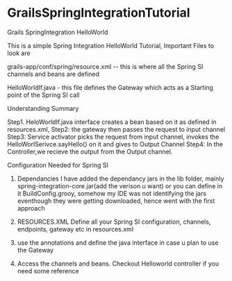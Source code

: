GrailsSpringIntegrationTutorial
===============================

Grails SpringIntegration HelloWorld 

This is a simple Spring Integration HelloWorld Tutorial, Important Files to look are

grails-app/conf/spring/resource.xml -- this is where all the Spring SI channels and beans are defined

HelloWorldIf.java - this file defines the Gateway which acts as a Starting point of the Spring SI call

Understanding Summary

Step1. HeloWorldIf.java interface creates a bean based on it as defined in resources.xml, 
Step2: the gateway then passes the request to input channel
Step3: Service activator picks the request from input channel, invokes the HelloWorlSerivce.sayHello() on it and gives to Output Channel
Step4: In the Controller,we recieve the output from the Output channel.


Configuration Needed for Spring SI

1. Dependancies
I have added the dependancy jars in the lib folder, mainly spring-integration-core.jar(add the verison u want)
or 
you can define in it BuildConfig.grooy, somehow my IDE was not identifying the jars eventhough they were getting downloaded, hence went with the first approach


2. RESOURCES.XML
Define all your Spring SI configuration, channels, endpoints, gateway etc in resources.xml

3. use the annotations and define the java interface in case u plan to use the Gateway

4. Access the channels and beans. Checkout Helloworld controller if you need some reference
